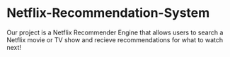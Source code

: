 # Netflix-Recommendation-System

Our project is a Netflix Recommender Engine that allows users to search a Netflix movie or TV show and recieve recommendations for what to watch next!
